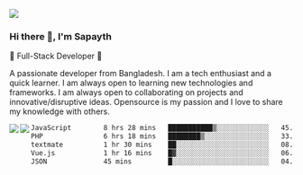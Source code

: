 <!-- **sapayth/sapayth** is a ✨ _special_ ✨ repository because its `README.md` (this file) appears on your GitHub profile.

Here are some ideas to get you started:

- 🔭 I’m currently working on ...
- 🌱 I’m currently learning ...
- 👯 I’m looking to collaborate on ...
- 🤔 I’m looking for help with ...
- 💬 Ask me about ...
- 📫 How to reach me: ...
- 😄 Pronouns: ...
- ⚡ Fun fact: ...
-->
![](https://user-images.githubusercontent.com/74038190/226190894-18e959ba-d458-4a94-ac44-790190f2a947.gif)
### Hi there 👋, I'm Sapayth

🚀 Full-Stack Developer 🚀

A passionate developer from Bangladesh. I am a tech enthusiast and a quick learner. I am always open to learning new technologies and frameworks. I am always open to collaborating on projects and innovative/disruptive ideas. Opensource is my passion and I love to share my knowledge with others.

<div>
<a href="https://github.com/sapayth/github-readme-stats">
  <img align="left" src="https://github-readme-stats.vercel.app/api?username=sapayth&show_icons=true&count_private=true" />
</a>
<a href="https://github.com/sapayth/github-readme-stats">
  <img align="left" src="https://github-readme-stats.vercel.app/api/top-langs/?username=sapayth" />
</a>
</div>
<!--START_SECTION:waka-->

```txt
JavaScript        8 hrs 28 mins   ███████████▒░░░░░░░░░░░░░   45.48 %
PHP               6 hrs 18 mins   ████████▒░░░░░░░░░░░░░░░░   33.86 %
textmate          1 hr 30 mins    ██░░░░░░░░░░░░░░░░░░░░░░░   08.09 %
Vue.js            1 hr 16 mins    █▓░░░░░░░░░░░░░░░░░░░░░░░   06.80 %
JSON              45 mins         █░░░░░░░░░░░░░░░░░░░░░░░░   04.09 %
```

<!--END_SECTION:waka-->
